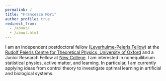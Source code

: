 ```yaml
---
permalink: /
title: "Francesco Mori"
author_profile: true
redirect_from: 
  - /about/
  - /about.html
---
```


I am an independent postdoctoral fellow ([Leverhulme-Peierls Fellow](https://www.leverhulmepeierlsfellows.com/)) at the [Rudolf Peierls Centre for Theoretical Physics, University of Oxford](https://www.physics.ox.ac.uk/research/subdepartment/rudolf-peierls-centre-theoretical-physics) and a Junior Research Fellow at [New College](https://www.new.ox.ac.uk). I am interested in nonequilibrium statistical physics, active matter, and learning. In particular, I am currently applying ideas from control theory to investigate optimal learning in artificial and biological systems.

